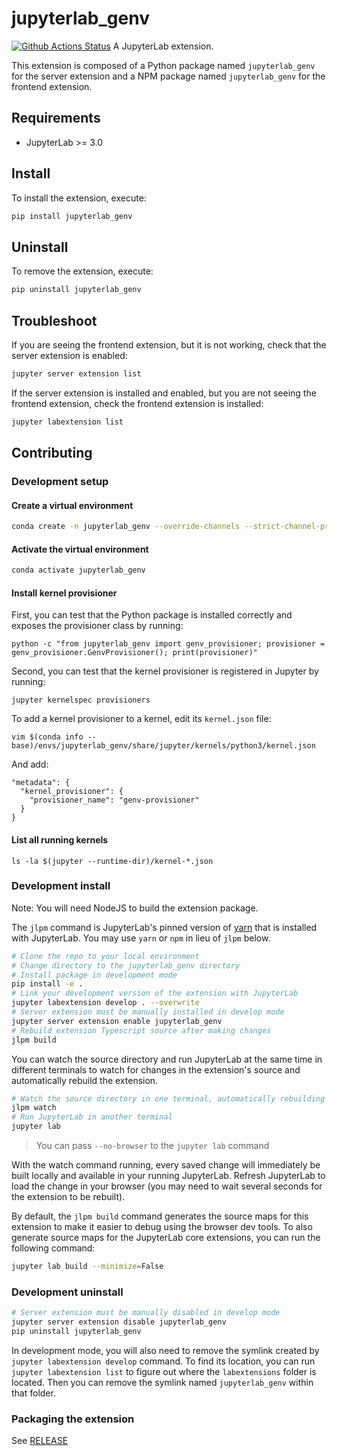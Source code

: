 # jupyterlab_genv

[![Github Actions Status](https://github.com/run-ai/jupyterlab_genv/workflows/Build/badge.svg)](https://github.com/run-ai/jupyterlab_genv/actions/workflows/build.yml)
A JupyterLab extension.

This extension is composed of a Python package named `jupyterlab_genv`
for the server extension and a NPM package named `jupyterlab_genv`
for the frontend extension.

## Requirements

- JupyterLab >= 3.0

## Install

To install the extension, execute:

```bash
pip install jupyterlab_genv
```

## Uninstall

To remove the extension, execute:

```bash
pip uninstall jupyterlab_genv
```

## Troubleshoot

If you are seeing the frontend extension, but it is not working, check
that the server extension is enabled:

```bash
jupyter server extension list
```

If the server extension is installed and enabled, but you are not seeing
the frontend extension, check the frontend extension is installed:

```bash
jupyter labextension list
```

## Contributing

### Development setup

#### Create a virtual environment

```bash
conda create -n jupyterlab_genv --override-channels --strict-channel-priority -c conda-forge -c nodefaults jupyterlab=3 cookiecutter nodejs jupyter-packaging git
```

#### Activate the virtual environment

```bash
conda activate jupyterlab_genv
```

#### Install kernel provisioner

First, you can test that the Python package is installed correctly and exposes the provisioner class by running:

```
python -c "from jupyterlab_genv import genv_provisioner; provisioner = genv_provisioner.GenvProvisioner(); print(provisioner)"
```

Second, you can test that the kernel provisioner is registered in Jupyter by running:

```
jupyter kernelspec provisioners
```

To add a kernel provisioner to a kernel, edit its `kernel.json` file:

```
vim $(conda info --base)/envs/jupyterlab_genv/share/jupyter/kernels/python3/kernel.json
```

And add:

```
"metadata": {
  "kernel_provisioner": {
    "provisioner_name": "genv-provisioner"
  }
}
```

#### List all running kernels

```
ls -la $(jupyter --runtime-dir)/kernel-*.json
```

### Development install

Note: You will need NodeJS to build the extension package.

The `jlpm` command is JupyterLab's pinned version of
[yarn](https://yarnpkg.com/) that is installed with JupyterLab. You may use
`yarn` or `npm` in lieu of `jlpm` below.

```bash
# Clone the repo to your local environment
# Change directory to the jupyterlab_genv directory
# Install package in development mode
pip install -e .
# Link your development version of the extension with JupyterLab
jupyter labextension develop . --overwrite
# Server extension must be manually installed in develop mode
jupyter server extension enable jupyterlab_genv
# Rebuild extension Typescript source after making changes
jlpm build
```

You can watch the source directory and run JupyterLab at the same time in different terminals to watch for changes in the extension's source and automatically rebuild the extension.

```bash
# Watch the source directory in one terminal, automatically rebuilding when needed
jlpm watch
# Run JupyterLab in another terminal
jupyter lab
```

> You can pass `--no-browser` to the `jupyter lab` command

With the watch command running, every saved change will immediately be built locally and available in your running JupyterLab. Refresh JupyterLab to load the change in your browser (you may need to wait several seconds for the extension to be rebuilt).

By default, the `jlpm build` command generates the source maps for this extension to make it easier to debug using the browser dev tools. To also generate source maps for the JupyterLab core extensions, you can run the following command:

```bash
jupyter lab build --minimize=False
```

### Development uninstall

```bash
# Server extension must be manually disabled in develop mode
jupyter server extension disable jupyterlab_genv
pip uninstall jupyterlab_genv
```

In development mode, you will also need to remove the symlink created by `jupyter labextension develop`
command. To find its location, you can run `jupyter labextension list` to figure out where the `labextensions`
folder is located. Then you can remove the symlink named `jupyterlab_genv` within that folder.

### Packaging the extension

See [RELEASE](RELEASE.md)
